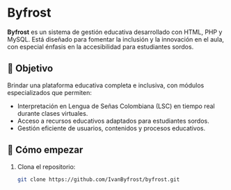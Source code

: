 # Byfrost

**Byfrost** es un sistema de gestión educativa desarrollado con HTML, PHP y MySQL. Está diseñado para fomentar la inclusión y la innovación en el aula, con especial énfasis en la accesibilidad para estudiantes sordos.

## 🎯 Objetivo

Brindar una plataforma educativa completa e inclusiva, con módulos especializados que permiten:

- Interpretación en Lengua de Señas Colombiana (LSC) en tiempo real durante clases virtuales.
- Acceso a recursos educativos adaptados para estudiantes sordos.
- Gestión eficiente de usuarios, contenidos y procesos educativos.

## 🚀 Cómo empezar

1. Clona el repositorio:
   ```bash
   git clone https://github.com/IvanByfrost/byfrost.git
